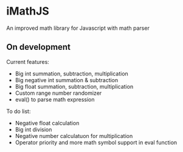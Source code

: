 # iMathJS
An improved math library for Javascript with math parser
## On development
Current features:
- Big int summation, subtraction, multiplication
- Big negative int summation & subtraction
- Big float summation, subtraction, multiplication
- Custom range number randomizer
- eval() to parse math expression

To do list:
- Negative float calculation
- Big int division
- Negative number calculatuon for multiplication
- Operator priority and more math symbol support in eval function
